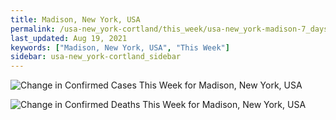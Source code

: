 ```yaml
---
title: Madison, New York, USA
permalink: /usa-new_york-cortland/this_week/usa-new_york-madison-7_days.html
last_updated: Aug 19, 2021
keywords: ["Madison, New York, USA", "This Week"]
sidebar: usa-new_york-cortland_sidebar
---
```


![Change in Confirmed Cases This Week for Madison, New York, USA](/covid_tracker/images/graphs/usa-new_york-madison-delta_confirmed-7_days_graph.png)

![Change in Confirmed Deaths This Week for Madison, New York, USA](/covid_tracker/images/graphs/usa-new_york-madison-delta_deaths-7_days_graph.png)
